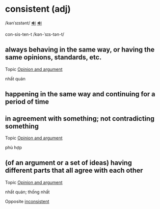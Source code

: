 # consistent (adj)

/kənˈsɪstənt/ [🔊](https://www.oxfordlearnersdictionaries.com/media/english/uk_pron/x/xco/xcons/xconsistent__gb_1.mp3) [🔊](https://www.oxfordlearnersdictionaries.com/media/english/us_pron/x/xco/xcons/xconsistent__us_1.mp3)

con-sis-ten-t /kən-ˈsɪs-tən-t/

## always behaving in the same way, or having the same opinions, standards, etc.

Topic [Opinion and argument](../topics/opinion-and-argument.md#opinion--argument)

nhất quán

## happening in the same way and continuing for a period of time

## in agreement with something; not contradicting something

Topic [Opinion and argument](../topics/opinion-and-argument.md#opinion--argument)

phù hợp

## (of an argument or a set of ideas) having different parts that all agree with each other

Topic [Opinion and argument](../topics/opinion-and-argument.md#opinion--argument)

nhất quán; thống nhất

Opposite [inconsistent]()